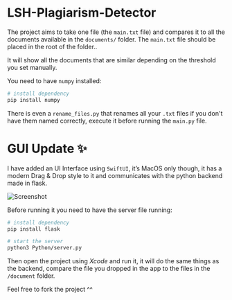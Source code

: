 # LSH-Plagiarism-Detector
The project aims to take one file (the `main.txt` file) and compares it to all the documents available in the `documents/` folder. The `main.txt` file should be placed in the root of the folder..

It will show all the documents that are similar depending on the threshold you set manually.

You need to have `numpy` installed:

```sh
# install dependency
pip install numpy
```

There is even a `rename_files.py` that renames all your `.txt` files if you don't have them named correctly, execute it before running the `main.py` file.

# GUI Update ✨
I have added an UI Interface using `SwiftUI`, it’s MacOS only though, it has a modern Drag & Drop style to it and communicates with the python backend made in flask.

![Screenshot](./images/Screenshot.png "Screenshot")

Before running it you need to have the server file running:

```sh
# install dependency
pip install flask

# start the server
python3 Python/server.py
```

Then open the project using *Xcode* and run it, it will do the same things as the backend, compare the file you dropped in the app to the files in the `/document` folder.

Feel free to fork the project ^^